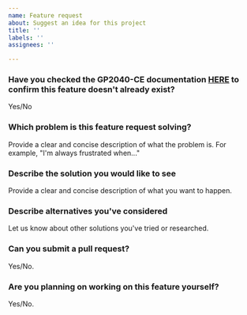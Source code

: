 ```yaml
---
name: Feature request
about: Suggest an idea for this project
title: ''
labels: ''
assignees: ''

---
```


### Have you checked the GP2040-CE documentation [HERE](https://gp2040-ce.info/) to confirm this feature doesn't already exist?

Yes/No

### Which problem is this feature request solving?

Provide a clear and concise description of what the problem is. For example, "I'm always frustrated when..."


### Describe the solution you would like to see

Provide a clear and concise description of what you want to happen.


### Describe alternatives you've considered

Let us know about other solutions you've tried or researched.


### Can you submit a pull request?

Yes/No.


### Are you planning on working on this feature yourself?

Yes/No.
